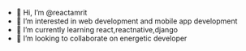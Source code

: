 - 👋 Hi, I’m @reactamrit
- 👀 I’m interested in web development and mobile app development
- 🌱 I’m currently learning react,reactnative,django
- 💞️ I’m looking to collaborate on energetic developer

<!---
reactamrit/reactamrit is a ✨ special ✨ repository because its `README.md` (this file) appears on your GitHub profile.
You can click the Preview link to take a look at your changes.
--->
